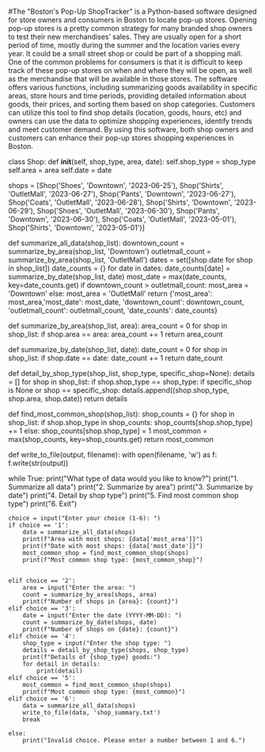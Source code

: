 #The "Boston's Pop-Up ShopTracker" is a Python-based software designed for store owners and consumers in Boston to locate pop-up stores. Opening pop-up stores is a pretty common strategy for many branded shop owners to test their new merchandises’ sales. They are usually open for a short period of time, mostly during the summer and the location varies every year. It could be a small street shop or could be part of a shopping mall. One of the common problems for consumers is that it is difficult to keep track of these pop-up stores on when and where they will be open, as well as the merchandise that will be available in those stores. The software offers various functions, including summarizing goods availability in specific areas, store hours and time periods, providing detailed information about goods, their prices, and sorting them based on shop categories. Customers can utilize this tool to find shop details (location, goods, hours, etc) and owners can use the data to optimize shopping experiences, identify trends and meet customer demand. By using this software, both shop owners and customers can enhance their pop-up stores shopping experiences in Boston.

class Shop:
    def __init__(self, shop_type, area, date):
        self.shop_type = shop_type
        self.area = area
        self.date = date

shops = [Shop('Shoes', 'Downtown', '2023-06-25'),
          Shop('Shirts', 'OutletMall', '2023-06-27'),
          Shop('Pants', 'Downtown', '2023-06-27'),
          Shop('Coats', 'OutletMall', '2023-06-28'),
          Shop('Shirts', 'Downtown', '2023-06-29'),
          Shop('Shoes', 'OutletMall', '2023-06-30'),
          Shop('Pants', 'Downtown', '2023-06-30'),
          Shop('Coats', 'OutletMall', '2023-05-01'),
          Shop('Shirts', 'Downtown', '2023-05-01')]

def summarize_all_data(shop_list):
    downtown_count = summarize_by_area(shop_list, 'Downtown')
    outletmall_count = summarize_by_area(shop_list, 'OutletMall')
    dates = set([shop.date for shop in shop_list])
    date_counts = {}
    for date in dates:
        date_counts[date] = summarize_by_date(shop_list, date)
    most_date = max(date_counts, key=date_counts.get)
    if downtown_count > outletmall_count:
        most_area = 'Downtown'
    else:
        most_area = 'OutletMall'
    return {'most_area': most_area,'most_date': most_date, 'downtown_count': downtown_count, 'outletmall_count': outletmall_count, 'date_counts': date_counts}

def summarize_by_area(shop_list, area):
    area_count = 0
    for shop in shop_list:
        if shop.area == area:
            area_count += 1
    return area_count

def summarize_by_date(shop_list, date):
    date_count = 0
    for shop in shop_list:
        if shop.date == date:
            date_count += 1
    return date_count

def detail_by_shop_type(shop_list, shop_type, specific_shop=None):
    details = []
    for shop in shop_list:
        if shop.shop_type == shop_type:
            if specific_shop is None or shop == specific_shop:
                details.append((shop.shop_type, shop.area, shop.date))
    return details

def find_most_common_shop(shop_list):
    shop_counts = {}
    for shop in shop_list:
        if shop.shop_type in shop_counts:
            shop_counts[shop.shop_type] += 1
        else:
            shop_counts[shop.shop_type] = 1
    most_common = max(shop_counts, key=shop_counts.get)
    return most_common

def write_to_file(output, filename):
    with open(filename, 'w') as f:
        f.write(str(output))

while True:
    print("What type of data would you like to know?")
    print("1. Summarize all data")
    print("2. Summarize by area")
    print("3. Summarize by date")
    print("4. Detail by shop type")
    print("5. Find most common shop type")
    print("6. Exit")

    choice = input("Enter your choice (1-6): ")
    if choice == '1':
        data = summarize_all_data(shops)
        print(f"Area with most shops: {data['most_area']}")
        print(f"Date with most shops: {data['most_date']}")
        most_common_shop = find_most_common_shop(shops)
        print(f"Most common shop type: {most_common_shop}")


    elif choice == '2':
        area = input("Enter the area: ")
        count = summarize_by_area(shops, area)
        print(f"Number of shops in {area}: {count}")
    elif choice == '3':
        date = input("Enter the date (YYYY-MM-DD): ")
        count = summarize_by_date(shops, date)
        print(f"Number of shops on {date}: {count}")
    elif choice == '4':
        shop_type = input("Enter the shop type: ")
        details = detail_by_shop_type(shops, shop_type)
        print(f"Details of {shop_type} goods:")
        for detail in details:
            print(detail)
    elif choice == '5':
        most_common = find_most_common_shop(shops)
        print(f"Most common shop type: {most_common}")
    elif choice == '6':
        data = summarize_all_data(shops)
        write_to_file(data, 'shop_summary.txt')
        break
    
    else:
        print("Invalid choice. Please enter a number between 1 and 6.")
